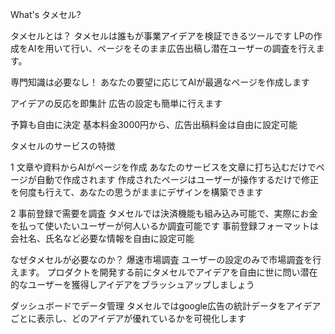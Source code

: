 What's タメセル?

タメセルとは？
タメセルは誰もが事業アイデアを検証できるツールです
LPの作成をAIを用いて行い、ページをそのまま広告出稿し潜在ユーザーの調査を行えます。

専門知識は必要なし！
あなたの要望に応じてAIが最適なページを作成します

アイデアの反応を即集計
広告の設定も簡単に行えます

予算も自由に決定
基本料金3000円から、広告出稿料金は自由に設定可能

タメセルのサービスの特徴

1 文章や資料からAIがページを作成
あなたのサービスを文章に打ち込むだけでページが自動で作成されます
作成されたページはユーザーが操作するだけで修正を何度も行えて、あなたの思うがままにデザインを構築できます

2 事前登録で需要を調査
タメセルでは決済機能も組み込み可能で、実際にお金を払って使いたいユーザーが何人いるか調査可能です
事前登録フォーマットは会社名、氏名など必要な情報を自由に設定可能

なぜタメセルが必要なのか？
爆速市場調査
ユーザーの設定のみで市場調査を行えます。
プロダクトを開発する前にタメセルでアイデアを自由に世に問い潜在的なユーザーを獲得しアイデアをブラッシュアップしましょう

ダッシュボードでデータ管理
タメセルではgoogle広告の統計データをアイデアごとに表示し、どのアイデアが優れているかを可視化します